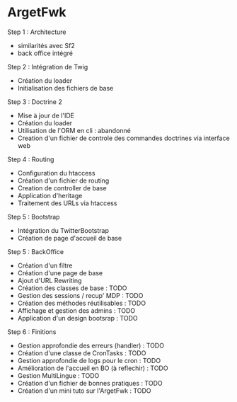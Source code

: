 ArgetFwk
========

Step 1 : Architecture
- similarités avec Sf2
- back office intégré

Step 2 : Intégration de Twig
- Création du loader
- Initialisation des fichiers de base

Step 3 : Doctrine 2
- Mise à jour de l'IDE
- Création du loader
- Utilisation de l'ORM en cli : abandonné
- Creation d'un fichier de controle des commandes doctrines via interface web

Step 4 : Routing
- Configuration du htaccess
- Création d'un fichier de routing
- Creation de controller de base
- Application d'heritage
- Traitement des URLs via htaccess

Step 5 : Bootstrap
- Intégration du TwitterBootstrap
- Création de page d'accueil de base

Step 5 : BackOffice
- Création d'un filtre
- Création d'une page de base
- Ajout d'URL Rewriting
- Création des classes de base                  : TODO
- Gestion des sessions / recup' MDP             : TODO
- Création des méthodes réutilisables           : TODO
- Affichage et gestion des admins               : TODO
- Application d'un design bootsrap              : TODO

Step 6 : Finitions
- Gestion approfondie des erreurs (handler)     : TODO
- Création d'une classe de CronTasks            : TODO
- Gestion approfondie de logs pour le cron      : TODO
- Amélioration de l'accueil en BO (à reflechir) : TODO
- Gestion MultiLingue                           : TODO
- Création d'un fichier de bonnes pratiques     : TODO
- Création d'un mini tuto sur l'ArgetFwk        : TODO

